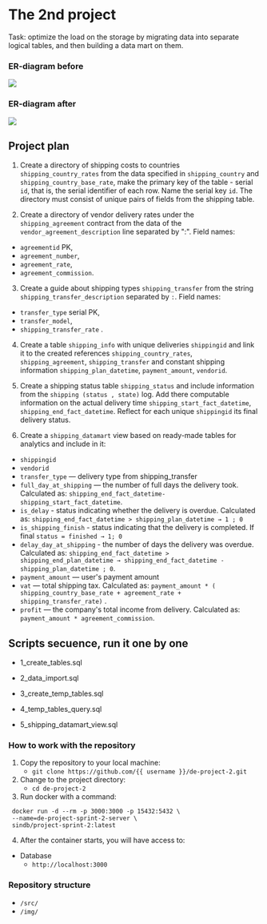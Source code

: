 # The 2nd project
Task: optimize the load on the storage by migrating data into separate logical tables, and then building a data mart on them.

### ER-diagram before

![](img/before.png)

### ER-diagram after

![](img/after.png)

## Project plan

1. Create a directory of shipping costs to countries `shipping_country_rates` from the data specified in `shipping_country` and `shipping_country_base_rate`, make the primary key of the table - serial `id`, that is, the serial identifier of each row. Name the serial key `id`. The directory must consist of unique pairs of fields from the shipping table.

2. Create a directory of vendor delivery rates under the `shipping_agreement` contract from the data of the `vendor_agreement_description` line separated by ":". Field names:
- `agreementid` PK,
- `agreement_number`,
- `agreement_rate`,
- `agreement_commission`.

3. Create a guide about shipping types `shipping_transfer` from the string `shipping_transfer_description` separated by `:`.
Field names:
- `transfer_type` serial PK,
- `transfer_model`,
- `shipping_transfer_rate` .

4. Create a table `shipping_info` with unique deliveries `shippingid` and link it to the created references `shipping_country_rates`, `shipping_agreement`, `shipping_transfer` and constant shipping information `shipping_plan_datetime`, `payment_amount`, `vendorid`.

5. Create a shipping status table `shipping_status` and include information from the `shipping (status , state)` log. Add there computable information on the actual delivery time `shipping_start_fact_datetime`, `shipping_end_fact_datetime`. Reflect for each unique `shippingid` its final delivery status.

6. Create a `shipping_datamart` view based on ready-made tables for analytics and include in it:
- `shippingid`
- `vendorid`
- `transfer_type` — delivery type from shipping_transfer
- `full_day_at_shipping` — the number of full days the delivery took. Calculated as: `shipping_end_fact_datetime-shipping_start_fact_datetime`.
- `is_delay` - status indicating whether the delivery is overdue. Calculated as: `shipping_end_fact_datetime > shipping_plan_datetime → 1 ; 0`
- `is_shipping_finish` - status indicating that the delivery is completed. If final `status = finished → 1; 0`
- `delay_day_at_shipping` - the number of days the delivery was overdue. Calculated as: `shipping_end_fact_datetime > shipping_end_plan_datetime → shipping_end_fact_datetime - shipping_plan_datetime ; 0`.
- `payment_amount` — user's payment amount
- `vat` — total shipping tax. Calculated as: `payment_amount * ( shipping_country_base_rate + agreement_rate + shipping_transfer_rate)` .
- `profit` — the company's total income from delivery. Calculated as: `payment_amount * agreement_commission`.

## Scripts secuence, run it one by one

- 1_create_tables.sql

- 2_data_import.sql

- 3_create_temp_tables.sql

- 4_temp_tables_query.sql

- 5_shipping_datamart_view.sql

### How to work with the repository

1. Copy the repository to your local machine:
	* `git clone https://github.com/{{ username }}/de-project-2.git`
2. Change to the project directory: 
	* `cd de-project-2`
3. Run docker with a command:

```
 docker run -d --rm -p 3000:3000 -p 15432:5432 \
 --name=de-project-sprint-2-server \
 sindb/project-sprint-2:latest
```

4. After the container starts, you will have access to:
- Database
	- `http://localhost:3000`

### Repository structure
- `/src/`
- `/img/`

